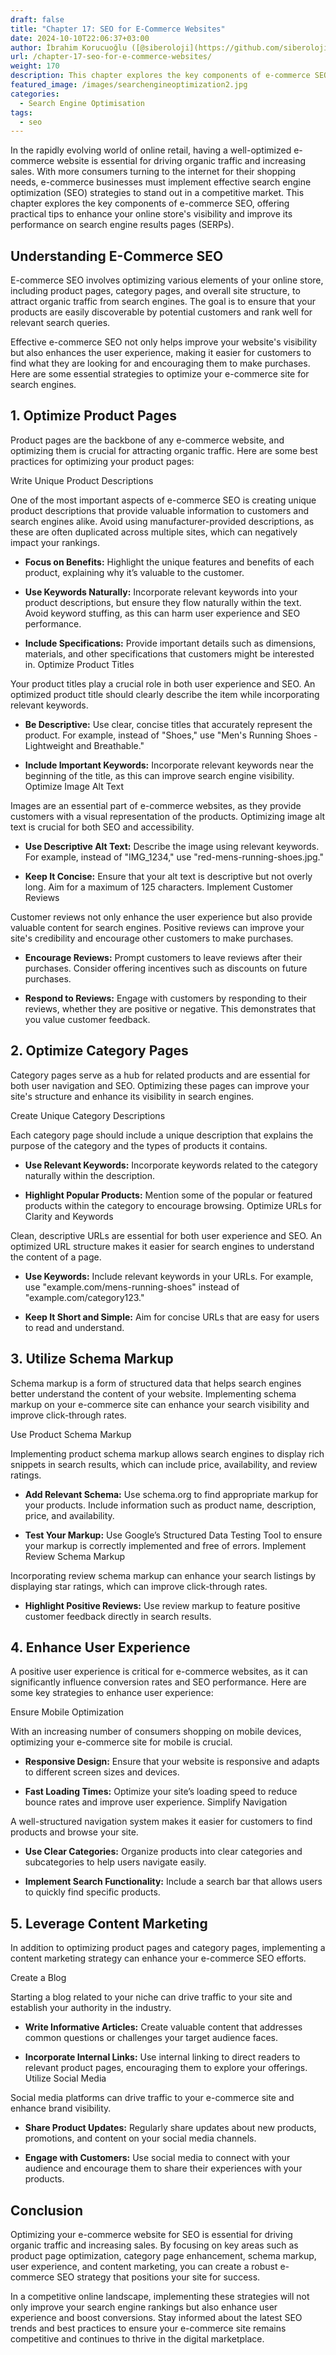 ```yaml
---
draft: false
title: "Chapter 17: SEO for E-Commerce Websites"
date: 2024-10-10T22:06:37+03:00
author: İbrahim Korucuoğlu ([@siberoloji](https://github.com/siberoloji))
url: /chapter-17-seo-for-e-commerce-websites/
weight: 170
description: This chapter explores the key components of e-commerce SEO, offering practical tips to enhance your online store's visibility and improve its performance on search engine results pages (SERPs).
featured_image: /images/searchengineoptimization2.jpg
categories:
  - Search Engine Optimisation
tags:
  - seo
---
```

In the rapidly evolving world of online retail, having a well-optimized e-commerce website is essential for driving organic traffic and increasing sales. With more consumers turning to the internet for their shopping needs, e-commerce businesses must implement effective search engine optimization (SEO) strategies to stand out in a competitive market. This chapter explores the key components of e-commerce SEO, offering practical tips to enhance your online store's visibility and improve its performance on search engine results pages (SERPs).

## Understanding E-Commerce SEO

E-commerce SEO involves optimizing various elements of your online store, including product pages, category pages, and overall site structure, to attract organic traffic from search engines. The goal is to ensure that your products are easily discoverable by potential customers and rank well for relevant search queries.

Effective e-commerce SEO not only helps improve your website's visibility but also enhances the user experience, making it easier for customers to find what they are looking for and encouraging them to make purchases. Here are some essential strategies to optimize your e-commerce site for search engines.

## 1. Optimize Product Pages

Product pages are the backbone of any e-commerce website, and optimizing them is crucial for attracting organic traffic. Here are some best practices for optimizing your product pages:

Write Unique Product Descriptions

One of the most important aspects of e-commerce SEO is creating unique product descriptions that provide valuable information to customers and search engines alike. Avoid using manufacturer-provided descriptions, as these are often duplicated across multiple sites, which can negatively impact your rankings.
* **Focus on Benefits:** Highlight the unique features and benefits of each product, explaining why it’s valuable to the customer.

* **Use Keywords Naturally:** Incorporate relevant keywords into your product descriptions, but ensure they flow naturally within the text. Avoid keyword stuffing, as this can harm user experience and SEO performance.

* **Include Specifications:** Provide important details such as dimensions, materials, and other specifications that customers might be interested in.
Optimize Product Titles

Your product titles play a crucial role in both user experience and SEO. An optimized product title should clearly describe the item while incorporating relevant keywords.
* **Be Descriptive:** Use clear, concise titles that accurately represent the product. For example, instead of "Shoes," use "Men's Running Shoes - Lightweight and Breathable."

* **Include Important Keywords:** Incorporate relevant keywords near the beginning of the title, as this can improve search engine visibility.
Optimize Image Alt Text

Images are an essential part of e-commerce websites, as they provide customers with a visual representation of the products. Optimizing image alt text is crucial for both SEO and accessibility.
* **Use Descriptive Alt Text:** Describe the image using relevant keywords. For example, instead of "IMG_1234," use "red-mens-running-shoes.jpg."

* **Keep It Concise:** Ensure that your alt text is descriptive but not overly long. Aim for a maximum of 125 characters.
Implement Customer Reviews

Customer reviews not only enhance the user experience but also provide valuable content for search engines. Positive reviews can improve your site's credibility and encourage other customers to make purchases.
* **Encourage Reviews:** Prompt customers to leave reviews after their purchases. Consider offering incentives such as discounts on future purchases.

* **Respond to Reviews:** Engage with customers by responding to their reviews, whether they are positive or negative. This demonstrates that you value customer feedback.
## 2. Optimize Category Pages

Category pages serve as a hub for related products and are essential for both user navigation and SEO. Optimizing these pages can improve your site's structure and enhance its visibility in search engines.

Create Unique Category Descriptions

Each category page should include a unique description that explains the purpose of the category and the types of products it contains.
* **Use Relevant Keywords:** Incorporate keywords related to the category naturally within the description.

* **Highlight Popular Products:** Mention some of the popular or featured products within the category to encourage browsing.
Optimize URLs for Clarity and Keywords

Clean, descriptive URLs are essential for both user experience and SEO. An optimized URL structure makes it easier for search engines to understand the content of a page.
* **Use Keywords:** Include relevant keywords in your URLs. For example, use "example.com/mens-running-shoes" instead of "example.com/category123."

* **Keep It Short and Simple:** Aim for concise URLs that are easy for users to read and understand.
## 3. Utilize Schema Markup

Schema markup is a form of structured data that helps search engines better understand the content of your website. Implementing schema markup on your e-commerce site can enhance your search visibility and improve click-through rates.

Use Product Schema Markup

Implementing product schema markup allows search engines to display rich snippets in search results, which can include price, availability, and review ratings.
* **Add Relevant Schema:** Use schema.org to find appropriate markup for your products. Include information such as product name, description, price, and availability.

* **Test Your Markup:** Use Google’s Structured Data Testing Tool to ensure your markup is correctly implemented and free of errors.
Implement Review Schema Markup

Incorporating review schema markup can enhance your search listings by displaying star ratings, which can improve click-through rates.
* **Highlight Positive Reviews:** Use review markup to feature positive customer feedback directly in search results.
## 4. Enhance User Experience

A positive user experience is critical for e-commerce websites, as it can significantly influence conversion rates and SEO performance. Here are some key strategies to enhance user experience:

Ensure Mobile Optimization

With an increasing number of consumers shopping on mobile devices, optimizing your e-commerce site for mobile is crucial.
* **Responsive Design:** Ensure that your website is responsive and adapts to different screen sizes and devices.

* **Fast Loading Times:** Optimize your site’s loading speed to reduce bounce rates and improve user experience.
Simplify Navigation

A well-structured navigation system makes it easier for customers to find products and browse your site.
* **Use Clear Categories:** Organize products into clear categories and subcategories to help users navigate easily.

* **Implement Search Functionality:** Include a search bar that allows users to quickly find specific products.
## 5. Leverage Content Marketing

In addition to optimizing product pages and category pages, implementing a content marketing strategy can enhance your e-commerce SEO efforts.

Create a Blog

Starting a blog related to your niche can drive traffic to your site and establish your authority in the industry.
* **Write Informative Articles:** Create valuable content that addresses common questions or challenges your target audience faces.

* **Incorporate Internal Links:** Use internal linking to direct readers to relevant product pages, encouraging them to explore your offerings.
Utilize Social Media

Social media platforms can drive traffic to your e-commerce site and enhance brand visibility.
* **Share Product Updates:** Regularly share updates about new products, promotions, and content on your social media channels.

* **Engage with Customers:** Use social media to connect with your audience and encourage them to share their experiences with your products.
## Conclusion

Optimizing your e-commerce website for SEO is essential for driving organic traffic and increasing sales. By focusing on key areas such as product page optimization, category page enhancement, schema markup, user experience, and content marketing, you can create a robust e-commerce SEO strategy that positions your site for success.

In a competitive online landscape, implementing these strategies will not only improve your search engine rankings but also enhance user experience and boost conversions. Stay informed about the latest SEO trends and best practices to ensure your e-commerce site remains competitive and continues to thrive in the digital marketplace.
